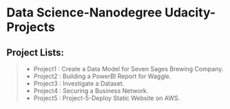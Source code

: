 # Data Science-Nanodegree Udacity-Projects

## Project Lists:
> - Project1 : Create a Data Model for Seven Sages Brewing Company.
> - Project2 : Building a PowerBI Report for Waggle.
> - Project3 : Investigate a Dataset.
> - Project4 : Securing a Business Network.
> - Project5 : Project-5-Deploy Static Website on AWS.
